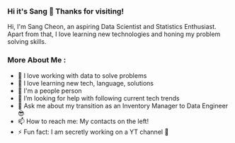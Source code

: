 ### Hi it's Sang 👋 Thanks for visiting!


Hi, I'm Sang Cheon, an aspiring Data Scientist and Statistics Enthusiast.  Apart from that, I love learning new technologies and honing my problem solving skills. 

### More About Me : 

- 🔭 I love working with data to solve problems 
- 🌱 I love learning new tech, language, solutions 
- 👯 I'm a people person 
- 🤔 I’m looking for help with following current tech trends
- 💬 Ask me about my transition as an Inventory Manager to Data Engineer :sunglasses:
- 📫 How to reach me: My contacts on the left!
- ⚡ Fun fact: I am secretly working on a YT channel :see_no_evil:
<!--
**WhiteCreme/whitecreme** is a ✨ _special_ ✨ repository because its `README.md` (this file) appears on your GitHub profile.

Hi I'm Sang Cheon, an aspiring Data Scientist and Statistics Enthusiast.  Apart from that, I love learning new technologies and honing my problem solving skills. 

**More About Me : **

- 🔭 I’m currently working on ...
- 🌱 I’m currently learning ...
- 👯 I’m looking to collaborate on ...
- 🤔 I’m looking for help with ...
- 💬 Ask me about ...
- 📫 How to reach me: ...
- 😄 Pronouns: ...
- ⚡ Fun fact: ...
-->
